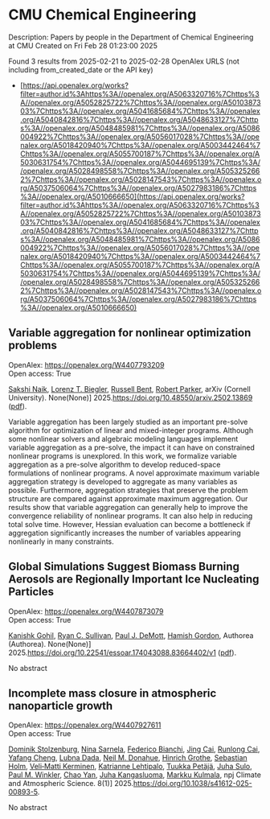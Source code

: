 # CMU Chemical Engineering
Description: Papers by people in the Department of Chemical Engineering at CMU
Created on Fri Feb 28 01:23:00 2025

Found 3 results from 2025-02-21 to 2025-02-28
OpenAlex URLS (not including from_created_date or the API key)
- [https://api.openalex.org/works?filter=author.id%3Ahttps%3A//openalex.org/A5063320716%7Chttps%3A//openalex.org/A5052825722%7Chttps%3A//openalex.org/A5010387303%7Chttps%3A//openalex.org/A5041685684%7Chttps%3A//openalex.org/A5040842816%7Chttps%3A//openalex.org/A5048633127%7Chttps%3A//openalex.org/A5048485981%7Chttps%3A//openalex.org/A5086004922%7Chttps%3A//openalex.org/A5056017028%7Chttps%3A//openalex.org/A5018420940%7Chttps%3A//openalex.org/A5003442464%7Chttps%3A//openalex.org/A5055700187%7Chttps%3A//openalex.org/A5030631754%7Chttps%3A//openalex.org/A5044695139%7Chttps%3A//openalex.org/A5028498558%7Chttps%3A//openalex.org/A5053252662%7Chttps%3A//openalex.org/A5028147543%7Chttps%3A//openalex.org/A5037506064%7Chttps%3A//openalex.org/A5027983186%7Chttps%3A//openalex.org/A5010666650](https://api.openalex.org/works?filter=author.id%3Ahttps%3A//openalex.org/A5063320716%7Chttps%3A//openalex.org/A5052825722%7Chttps%3A//openalex.org/A5010387303%7Chttps%3A//openalex.org/A5041685684%7Chttps%3A//openalex.org/A5040842816%7Chttps%3A//openalex.org/A5048633127%7Chttps%3A//openalex.org/A5048485981%7Chttps%3A//openalex.org/A5086004922%7Chttps%3A//openalex.org/A5056017028%7Chttps%3A//openalex.org/A5018420940%7Chttps%3A//openalex.org/A5003442464%7Chttps%3A//openalex.org/A5055700187%7Chttps%3A//openalex.org/A5030631754%7Chttps%3A//openalex.org/A5044695139%7Chttps%3A//openalex.org/A5028498558%7Chttps%3A//openalex.org/A5053252662%7Chttps%3A//openalex.org/A5028147543%7Chttps%3A//openalex.org/A5037506064%7Chttps%3A//openalex.org/A5027983186%7Chttps%3A//openalex.org/A5010666650)

## Variable aggregation for nonlinear optimization problems   

OpenAlex: https://openalex.org/W4407793209    
Open access: True
    
[Sakshi Naik](https://openalex.org/A5054628015), [Lorenz T. Biegler](https://openalex.org/A5052825722), [Russell Bent](https://openalex.org/A5088880250), [Robert Parker](https://openalex.org/A5062143627), arXiv (Cornell University). None(None)] 2025.https://doi.org/10.48550/arxiv.2502.13869 ([pdf](http://arxiv.org/pdf/2502.13869)).
    
Variable aggregation has been largely studied as an important pre-solve algorithm for optimization of linear and mixed-integer programs. Although some nonlinear solvers and algebraic modeling languages implement variable aggregation as a pre-solve, the impact it can have on constrained nonlinear programs is unexplored. In this work, we formalize variable aggregation as a pre-solve algorithm to develop reduced-space formulations of nonlinear programs. A novel approximate maximum variable aggregation strategy is developed to aggregate as many variables as possible. Furthermore, aggregation strategies that preserve the problem structure are compared against approximate maximum aggregation. Our results show that variable aggregation can generally help to improve the convergence reliability of nonlinear programs. It can also help in reducing total solve time. However, Hessian evaluation can become a bottleneck if aggregation significantly increases the number of variables appearing nonlinearly in many constraints.    

    

## Global Simulations Suggest Biomass Burning Aerosols are Regionally Important Ice Nucleating Particles   

OpenAlex: https://openalex.org/W4407873079    
Open access: True
    
[Kanishk Gohil](https://openalex.org/A5066554976), [Ryan C. Sullivan](https://openalex.org/A5039898956), [Paul J. DeMott](https://openalex.org/A5090361945), [Hamish Gordon](https://openalex.org/A5086004922), Authorea (Authorea). None(None)] 2025.https://doi.org/10.22541/essoar.174043088.83664402/v1 ([pdf](https://essopenarchive.org/doi/pdf/10.22541/essoar.174043088.83664402)).
    
No abstract    

    

## Incomplete mass closure in atmospheric nanoparticle growth   

OpenAlex: https://openalex.org/W4407927611    
Open access: True
    
[Dominik Stolzenburg](https://openalex.org/A5063223340), [Nina Sarnela](https://openalex.org/A5049775246), [Federico Bianchi](https://openalex.org/A5075179945), [Jing Cai](https://openalex.org/A5064822057), [Runlong Cai](https://openalex.org/A5051784006), [Yafang Cheng](https://openalex.org/A5085384616), [Lubna Dada](https://openalex.org/A5049539173), [Neil M. Donahue](https://openalex.org/A5041685684), [Hinrich Grothe](https://openalex.org/A5040169919), [Sebastian Holm](https://openalex.org/A5048093366), [Veli‐Matti Kerminen](https://openalex.org/A5075262199), [Katrianne Lehtipalo](https://openalex.org/A5019559780), [Tuukka Petäjä](https://openalex.org/A5070326299), [Juha Sulo](https://openalex.org/A5083486441), [Paul M. Winkler](https://openalex.org/A5042382547), [Chao Yan](https://openalex.org/A5049317897), [Juha Kangasluoma](https://openalex.org/A5026556889), [Markku Kulmala](https://openalex.org/A5000471665), npj Climate and Atmospheric Science. 8(1)] 2025.https://doi.org/10.1038/s41612-025-00893-5.
    
No abstract    

    
